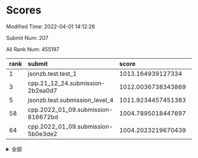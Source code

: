 # Scores

Modified Time: 2022-04-01 14:12:26

Submit Num: 207

All Rank Num: 455197

| rank |               submit               |       score        |       sigma        | pk_num |
| :--- | :--------------------------------- | :----------------- | :----------------- | :----- |
| 1    | jsonzb.test.test_1                 | 1013.164939127334  | 0.8067918083920289 | 8793   |
| 3    | cpp.21_12_24.submission-2b2ea0d7   | 1012.0036738343869 | 0.7764907840834403 | 8798   |
| 5    | jsonzb.test.submission_level_4     | 1011.9234457451383 | 0.799335643409766  | 8800   |
| 58   | cpp.2022_01_09.submission-816672bd | 1004.7895018447697 | 0.7274736884978227 | 8796   |
| 64   | cpp.2022_01_09.submission-5b0e3de2 | 1004.2023219670439 | 0.7171066374316035 | 8796   |


<details>
<summary>全部</summary>

| rank |                 submit                 |       score        |       sigma        | pk_num |
| :--- | :------------------------------------- | :----------------- | :----------------- | :----- |
| 1    | jsonzb.test.test_1                     | 1013.164939127334  | 0.8067918083920289 | 8793   |
| 2    | gobigger.level_3.submission_level_3_26 | 1012.0371555555125 | 0.8090686058332015 | 8795   |
| 3    | cpp.21_12_24.submission-2b2ea0d7       | 1012.0036738343869 | 0.7764907840834403 | 8798   |
| 4    | gobigger.level_3.submission_level_3_36 | 1011.9561028026887 | 0.7957953480087607 | 8795   |
| 5    | jsonzb.test.submission_level_4         | 1011.9234457451383 | 0.799335643409766  | 8800   |
| 6    | gobigger.level_3.submission_level_3_13 | 1011.539457565756  | 0.7725928319821906 | 8794   |
| 7    | gobigger.level_3.submission_level_3_16 | 1011.3851415102351 | 0.7823424518562984 | 8796   |
| 8    | gobigger.level_3.submission_level_3_11 | 1011.1669963833665 | 0.7909969309803924 | 8798   |
| 9    | gobigger.level_3.submission_level_3_47 | 1011.0732785153123 | 0.770571869155651  | 8795   |
| 10   | gobigger.level_3.submission_level_3_0  | 1011.0516571272522 | 0.7729611516324276 | 8798   |
| 11   | gobigger.level_3.submission_level_3_39 | 1010.9929631064111 | 0.7661433587050164 | 8799   |
| 12   | gobigger.level_3.submission_level_3_45 | 1010.9218106528978 | 0.7578743055248537 | 8793   |
| 13   | gobigger.level_3.submission_level_3_6  | 1010.8026603285447 | 0.7795832875901068 | 8799   |
| 14   | gobigger.level_3.submission_level_3_9  | 1010.7789582089481 | 0.7540093048562574 | 8798   |
| 15   | gobigger.level_3.submission_level_3_20 | 1010.7233605067987 | 0.751539486359802  | 8798   |
| 16   | gobigger.level_3.submission_level_3_19 | 1010.6760355499931 | 0.742536392539699  | 8798   |
| 17   | gobigger.level_3.submission_level_3_41 | 1010.6703829615045 | 0.7746794899198834 | 8799   |
| 18   | gobigger.level_3.submission_level_3_35 | 1010.6494872168727 | 0.7444468657395361 | 8794   |
| 19   | gobigger.level_3.submission_level_3_48 | 1010.6394335526401 | 0.7582734642960877 | 8794   |
| 20   | gobigger.level_3.submission_level_3_38 | 1010.5026807094072 | 0.7507964300396781 | 8799   |
| 21   | gobigger.level_3.submission_level_3_1  | 1010.4288026991244 | 0.8031155577211401 | 8797   |
| 22   | gobigger.level_3.submission_level_3_2  | 1010.4095345765727 | 0.7518102201567907 | 8796   |
| 23   | gobigger.level_3.submission_level_3_23 | 1010.2893828591092 | 0.766150356210142  | 8796   |
| 24   | gobigger.level_3.submission_level_3_31 | 1010.1985961808183 | 0.7636560708363413 | 8798   |
| 25   | gobigger.level_3.submission_level_3_22 | 1010.0739936466036 | 0.7538337104238674 | 8800   |
| 26   | gobigger.level_3.submission_level_3_7  | 1010.0614773633132 | 0.7544001199195812 | 8793   |
| 27   | gobigger.level_3.submission_level_3_12 | 1010.0388351135301 | 0.7621043925713278 | 8796   |
| 28   | gobigger.level_3.submission_level_3_8  | 1010.0265112621614 | 0.7473288260211478 | 8798   |
| 29   | gobigger.level_3.submission_level_3_43 | 1009.9985974517914 | 0.7729950342786706 | 8797   |
| 30   | gobigger.level_3.submission_level_3_40 | 1009.9707692804604 | 0.7425642241359353 | 8799   |
| 31   | gobigger.level_3.submission_level_3_32 | 1009.8264456088115 | 0.7487506030046606 | 8798   |
| 32   | gobigger.level_3.submission_level_3_5  | 1009.7213595117468 | 0.7742898214311237 | 8797   |
| 33   | gobigger.level_3.submission_level_3_37 | 1009.7201182206231 | 0.7667538987608367 | 8796   |
| 34   | gobigger.level_3.submission_level_3_30 | 1009.7087673734325 | 0.7629782389149007 | 8797   |
| 35   | gobigger.level_3.submission_level_3_29 | 1009.7026559401871 | 0.7560982444875886 | 8791   |
| 36   | gobigger.level_3.submission_level_3_27 | 1009.6609002907716 | 0.7510642154408305 | 8792   |
| 37   | gobigger.level_3.submission_level_3_25 | 1009.6411481662047 | 0.7570837957092861 | 8797   |
| 38   | gobigger.level_3.submission_level_3_28 | 1009.6303979085285 | 0.7635697061146807 | 8801   |
| 39   | gobigger.level_3.submission_level_3_4  | 1009.568519579716  | 0.741171670473552  | 8796   |
| 40   | gobigger.level_3.submission_level_3_10 | 1009.5470274818017 | 0.757353481121427  | 8798   |
| 41   | gobigger.level_3.submission_level_3_15 | 1009.51054103757   | 0.7381139826838775 | 8793   |
| 42   | gobigger.level_3.submission_level_3_14 | 1009.5095041094454 | 0.7472902217848848 | 8793   |
| 43   | gobigger.level_3.submission_level_3_46 | 1009.4937841076425 | 0.7429578063960943 | 8797   |
| 44   | gobigger.level_3.submission_level_3_21 | 1009.4886714713085 | 0.7371984745704597 | 8795   |
| 45   | gobigger.level_3.submission_level_3_49 | 1009.4699282426873 | 0.7329081997686696 | 8792   |
| 46   | gobigger.level_3.submission_level_3_18 | 1009.3974301525781 | 0.7521829818320944 | 8796   |
| 47   | gobigger.level_3.submission_level_3_24 | 1009.3801844542648 | 0.7341985505656164 | 8797   |
| 48   | gobigger.level_3.submission_level_3_44 | 1009.3771595243994 | 0.7533993553154085 | 8798   |
| 49   | gobigger.level_3.submission_level_3_17 | 1009.372068010949  | 0.74486954764181   | 8794   |
| 50   | gobigger.level_3.submission_level_3_3  | 1009.3713181365604 | 0.7487367710008423 | 8795   |
| 51   | gobigger.level_3.submission_level_3_34 | 1008.3985465304794 | 0.7278397569566476 | 8798   |
| 52   | gobigger.level_3.submission_level_3_33 | 1008.3436998980332 | 0.7488446780333952 | 8794   |
| 53   | gobigger.level_3.submission_level_3_42 | 1007.5530255384982 | 0.7560508462212183 | 8798   |
| 54   | gobigger.level_1.submission_level_1_38 | 1005.3089825232463 | 0.7327740256013564 | 8793   |
| 55   | gobigger.level_1.submission_level_1_34 | 1004.9773683622191 | 0.7178704964881789 | 8797   |
| 56   | gobigger.level_1.submission_level_1_32 | 1004.8196894124792 | 0.7227535761057139 | 8794   |
| 57   | gobigger.level_1.submission_level_1_0  | 1004.791026903209  | 0.717475572128082  | 8796   |
| 58   | cpp.2022_01_09.submission-816672bd     | 1004.7895018447697 | 0.7274736884978227 | 8796   |
| 59   | gobigger.level_1.submission_level_1_35 | 1004.5111160981158 | 0.7135289265654405 | 8799   |
| 60   | gobigger.level_1.submission_level_1_1  | 1004.3739101520724 | 0.723216166434766  | 8799   |
| 61   | gobigger.level_1.submission_level_1_47 | 1004.3733455294267 | 0.7379843111951842 | 8799   |
| 62   | gobigger.level_1.submission_level_1_36 | 1004.3356563464616 | 0.7124863654939798 | 8795   |
| 63   | gobigger.level_1.submission_level_1_2  | 1004.2055015813205 | 0.7184421324170478 | 8799   |
| 64   | cpp.2022_01_09.submission-5b0e3de2     | 1004.2023219670439 | 0.7171066374316035 | 8796   |
| 65   | gobigger.level_1.submission_level_1_7  | 1004.189539440156  | 0.7116629837164951 | 8796   |
| 66   | gobigger.level_1.submission_level_1_42 | 1004.0877688789864 | 0.713571321070409  | 8801   |
| 67   | gobigger.level_1.submission_level_1_26 | 1004.0697346988585 | 0.7152732600812738 | 8798   |
| 68   | gobigger.level_1.submission_level_1_28 | 1004.0425133038378 | 0.7209090500121961 | 8792   |
| 69   | gobigger.level_1.submission_level_1_8  | 1004.036292517527  | 0.7230024860567085 | 8797   |
| 70   | gobigger.level_1.submission_level_1_41 | 1003.9985948581159 | 0.7125967656520682 | 8791   |
| 71   | gobigger.level_1.submission_level_1_29 | 1003.7506553681326 | 0.7118694293833829 | 8802   |
| 72   | gobigger.level_1.submission_level_1_46 | 1003.746392175421  | 0.7077584266184296 | 8795   |
| 73   | gobigger.level_1.submission_level_1_49 | 1003.6604302734837 | 0.7243964099322434 | 8793   |
| 74   | gobigger.level_1.submission_level_1_13 | 1003.6395627647122 | 0.7114423446390692 | 8794   |
| 75   | gobigger.level_1.submission_level_1_9  | 1003.6184167370607 | 0.7102629838076672 | 8792   |
| 76   | gobigger.level_1.submission_level_1_24 | 1003.5970325307812 | 0.7268416073797866 | 8802   |
| 77   | gobigger.level_1.submission_level_1_37 | 1003.5670798723626 | 0.7346434745893364 | 8793   |
| 78   | gobigger.level_1.submission_level_1_43 | 1003.5384266470412 | 0.7205756499799366 | 8798   |
| 79   | gobigger.level_1.submission_level_1_21 | 1003.5371204740325 | 0.7256614597838785 | 8800   |
| 80   | gobigger.level_1.submission_level_1_20 | 1003.5338485062176 | 0.7068266533701375 | 8796   |
| 81   | gobigger.level_1.submission_level_1_30 | 1003.5101097126561 | 0.7116196610738409 | 8799   |
| 82   | gobigger.level_1.submission_level_1_27 | 1003.3314470083532 | 0.7158642771663822 | 8793   |
| 83   | gobigger.level_1.submission_level_1_17 | 1003.2860686955825 | 0.722064347811393  | 8795   |
| 84   | gobigger.level_1.submission_level_1_48 | 1003.2457857419973 | 0.7038402571530686 | 8796   |
| 85   | gobigger.level_1.submission_level_1_15 | 1003.2157491673075 | 0.7006327732282    | 8795   |
| 86   | gobigger.level_1.submission_level_1_22 | 1003.1533692816535 | 0.7249215949346695 | 8794   |
| 87   | gobigger.level_1.submission_level_1_44 | 1003.1400266779476 | 0.7184154840188218 | 8795   |
| 88   | gobigger.level_1.submission_level_1_31 | 1003.1001429100821 | 0.7183138636575046 | 8793   |
| 89   | gobigger.level_1.submission_level_1_40 | 1003.0637775244074 | 0.7181693158476203 | 8801   |
| 90   | gobigger.level_1.submission_level_1_25 | 1003.0456125192685 | 0.7275418118390877 | 8796   |
| 91   | gobigger.level_1.submission_level_1_33 | 1002.9670660917668 | 0.721770718661727  | 8799   |
| 92   | gobigger.level_1.submission_level_1_14 | 1002.9120078687072 | 0.7122340285723662 | 8790   |
| 93   | gobigger.level_1.submission_level_1_16 | 1002.8987315808749 | 0.7089186795999207 | 8793   |
| 94   | gobigger.level_1.submission_level_1_5  | 1002.8229914556592 | 0.7202929016561378 | 8797   |
| 95   | gobigger.level_1.submission_level_1_23 | 1002.7491198793571 | 0.7064433141867227 | 8797   |
| 96   | gobigger.level_1.submission_level_1_3  | 1002.66275465688   | 0.7126456351979261 | 8796   |
| 97   | gobigger.level_1.submission_level_1_18 | 1002.5924517356334 | 0.7175120083694879 | 8798   |
| 98   | gobigger.level_1.submission_level_1_10 | 1002.5030077864517 | 0.7098892532027214 | 8799   |
| 99   | gobigger.level_1.submission_level_1_4  | 1002.4747894288396 | 0.7159862357287189 | 8793   |
| 100  | gobigger.level_1.submission_level_1_45 | 1002.4318816213614 | 0.7097875426497146 | 8801   |
| 101  | gobigger.level_1.submission_level_1_12 | 1002.1590276251877 | 0.712211148683057  | 8801   |
| 102  | gobigger.level_1.submission_level_1_6  | 1002.1546969446    | 0.7179918655617864 | 8793   |
| 103  | gobigger.level_1.submission_level_1_19 | 1001.9560444126944 | 0.7152371030827979 | 8796   |
| 104  | gobigger.level_1.submission_level_1_11 | 1001.8017260625915 | 0.7157508005986509 | 8795   |
| 105  | gobigger.level_1.submission_level_1_39 | 1001.7044982210398 | 0.716428328828143  | 8791   |
| 106  | gobigger.random.submission_random_35   | 997.1130722100124  | 0.6991641159564436 | 8799   |
| 107  | gobigger.random.submission_random_22   | 997.0598067137452  | 0.7026865867850446 | 8794   |
| 108  | gobigger.random.submission_random_7    | 996.9126437111402  | 0.710490393995426  | 8794   |
| 109  | gobigger.random.submission_random_47   | 996.8892640186953  | 0.7055063904722564 | 8802   |
| 110  | gobigger.random.submission_random_19   | 996.8163303202481  | 0.7131683230003025 | 8797   |
| 111  | gobigger.random.submission_random_25   | 996.8086787037623  | 0.7258324322907052 | 8799   |
| 112  | gobigger.random.submission_random_27   | 996.7220788835767  | 0.7110540539963871 | 8792   |
| 113  | gobigger.random.submission_random_31   | 996.6642352151231  | 0.711052148710348  | 8801   |
| 114  | gobigger.random.submission_random_32   | 996.618893910753   | 0.7171751952212875 | 8791   |
| 115  | gobigger.random.submission_random_13   | 996.5936275623827  | 0.7150783491117053 | 8792   |
| 116  | gobigger.random.submission_random_6    | 996.5709033087956  | 0.707628248379165  | 8795   |
| 117  | gobigger.random.submission_random_48   | 996.3408557950382  | 0.7168789408595816 | 8799   |
| 118  | gobigger.random.submission_random_0    | 996.3079334507997  | 0.7167461401546203 | 8798   |
| 119  | gobigger.random.submission_random_1    | 996.2764098995546  | 0.7060545456850996 | 8799   |
| 120  | gobigger.random.submission_random_39   | 996.2632816631038  | 0.7146289069385628 | 8798   |
| 121  | gobigger.random.submission_random_46   | 996.2437279603365  | 0.7109410421880388 | 8795   |
| 122  | gobigger.random.submission_random_38   | 996.2233984135516  | 0.7100189943002818 | 8795   |
| 123  | gobigger.random.submission_random_36   | 996.2224180540012  | 0.7047163292536486 | 8793   |
| 124  | gobigger.random.submission_random_40   | 996.1338922631204  | 0.7251844619210575 | 8796   |
| 125  | gobigger.random.submission_random_5    | 996.0565854514667  | 0.7224880090588786 | 8798   |
| 126  | gobigger.random.submission_random_49   | 996.0538913558632  | 0.693568245207863  | 8796   |
| 127  | gobigger.random.submission_random_29   | 996.0083559477839  | 0.7134046938966366 | 8799   |
| 128  | gobigger.random.submission_random_26   | 995.9978475301483  | 0.688781808851654  | 8793   |
| 129  | gobigger.random.submission_random_16   | 995.9529369727674  | 0.7212851655300079 | 8797   |
| 130  | gobigger.random.submission_random_9    | 995.9433697734045  | 0.714369457461191  | 8795   |
| 131  | gobigger.random.submission_random_30   | 995.937531186748   | 0.7151406064375326 | 8797   |
| 132  | gobigger.random.submission_random_21   | 995.8879813711696  | 0.7096735307630426 | 8798   |
| 133  | gobigger.random.submission_random_18   | 995.8803427964746  | 0.7056853406190693 | 8791   |
| 134  | gobigger.random.submission_random_4    | 995.845947423868   | 0.6952288489847276 | 8795   |
| 135  | gobigger.random.submission_random_10   | 995.8189326035977  | 0.7347877720146857 | 8797   |
| 136  | gobigger.random.submission_random_15   | 995.7873593792104  | 0.7031563113270732 | 8792   |
| 137  | gobigger.random.submission_random_45   | 995.756710119882   | 0.724119911701269  | 8796   |
| 138  | gobigger.random.submission_random_43   | 995.7527287890437  | 0.7129239262094952 | 8793   |
| 139  | gobigger.random.submission_random_17   | 995.7469748832615  | 0.7184436766822013 | 8791   |
| 140  | gobigger.random.submission_random_34   | 995.7087026891442  | 0.7140115947210448 | 8798   |
| 141  | gobigger.random.submission_random_11   | 995.674553675572   | 0.7024177067181289 | 8802   |
| 142  | gobigger.random.submission_random_42   | 995.6358466070527  | 0.7162668747053171 | 8791   |
| 143  | gobigger.random.submission_random_37   | 995.6148086453652  | 0.6989045195439804 | 8792   |
| 144  | gobigger.random.submission_random_20   | 995.6114580796077  | 0.7190819479575642 | 8794   |
| 145  | gobigger.random.submission_random_23   | 995.5917341793394  | 0.7140299265656619 | 8800   |
| 146  | gobigger.random.submission_random_8    | 995.555739853454   | 0.7243616496729635 | 8796   |
| 147  | gobigger.random.submission_random_44   | 995.4626111978787  | 0.6999144538013741 | 8794   |
| 148  | gobigger.random.submission_random_28   | 995.3870439838728  | 0.7137802580907311 | 8797   |
| 149  | gobigger.random.submission_random_2    | 995.3273144539016  | 0.7126052176871654 | 8796   |
| 150  | gobigger.random.submission_random_12   | 995.2808512044114  | 0.7073521839063369 | 8794   |
| 151  | gobigger.random.submission_random_3    | 995.2532316858448  | 0.7208593667472555 | 8792   |
| 152  | gobigger.random.submission_random_33   | 995.2246355233087  | 0.705856585458635  | 8796   |
| 153  | gobigger.random.submission_random_41   | 995.0536398350848  | 0.7101418811090802 | 8797   |
| 154  | gobigger.random.submission_random_14   | 994.8213413507967  | 0.7062175051663002 | 8797   |
| 155  | gobigger.random.submission_random_24   | 994.7331512417782  | 0.7122961456497733 | 8793   |
| 156  | gobigger.level_2.submission_level_2_39 | 993.9349380315202  | 0.7265664022079185 | 8788   |
| 157  | gobigger.level_2.submission_level_2_48 | 993.7898816407696  | 0.7314917246802883 | 8796   |
| 158  | gobigger.level_2.submission_level_2_6  | 993.4363791845177  | 0.7340036667895894 | 8793   |
| 159  | gobigger.level_2.submission_level_2_44 | 993.3635464098421  | 0.7355057974450756 | 8800   |
| 160  | gobigger.level_2.submission_level_2_31 | 993.0879226961822  | 0.7215730382029055 | 8796   |
| 161  | gobigger.level_2.submission_level_2_3  | 993.0776519124893  | 0.7429987884623821 | 8800   |
| 162  | gobigger.level_2.submission_level_2_14 | 992.9868082555616  | 0.7422318012935033 | 8799   |
| 163  | gobigger.level_2.submission_level_2_35 | 992.9730946783243  | 0.7410905661043281 | 8797   |
| 164  | gobigger.level_2.submission_level_2_7  | 992.9081463165093  | 0.7292085793014764 | 8798   |
| 165  | gobigger.level_2.submission_level_2_2  | 992.7572527437579  | 0.7158143798808101 | 8798   |
| 166  | gobigger.level_2.submission_level_2_47 | 992.7359724934852  | 0.7388068060376035 | 8795   |
| 167  | gobigger.level_2.submission_level_2_40 | 992.7184077807885  | 0.7228311433539693 | 8797   |
| 168  | gobigger.level_2.submission_level_2_24 | 992.6852462354101  | 0.752886998379895  | 8797   |
| 169  | gobigger.level_2.submission_level_2_21 | 992.5547782492197  | 0.7312388643835809 | 8795   |
| 170  | gobigger.level_2.submission_level_2_20 | 992.5473703193938  | 0.7294498557672666 | 8788   |
| 171  | gobigger.level_2.submission_level_2_36 | 992.4059714628589  | 0.7272445743340965 | 8793   |
| 172  | gobigger.level_2.submission_level_2_41 | 992.3120407387582  | 0.7430617369298916 | 8796   |
| 173  | gobigger.level_2.submission_level_2_27 | 992.2147285768452  | 0.7352877197855923 | 8799   |
| 174  | gobigger.level_2.submission_level_2_42 | 992.188644741184   | 0.7318602985268677 | 8798   |
| 175  | gobigger.level_2.submission_level_2_43 | 992.1714713748755  | 0.7467642141468807 | 8796   |
| 176  | gobigger.level_2.submission_level_2_10 | 992.1574029812663  | 0.7461291197840313 | 8796   |
| 177  | gobigger.level_2.submission_level_2_46 | 992.1251960778899  | 0.7516275446599062 | 8796   |
| 178  | gobigger.level_2.submission_level_2_22 | 992.1141287295352  | 0.7424652777642714 | 8796   |
| 179  | gobigger.level_2.submission_level_2_29 | 992.1080423377614  | 0.7604814232328437 | 8794   |
| 180  | gobigger.level_2.submission_level_2_23 | 992.0308847806949  | 0.742033318168424  | 8797   |
| 181  | gobigger.level_2.submission_level_2_16 | 992.0068787741812  | 0.7437790416346589 | 8800   |
| 182  | gobigger.level_2.submission_level_2_33 | 991.9030100991457  | 0.7627784830174643 | 8798   |
| 183  | gobigger.level_2.submission_level_2_34 | 991.8374247708801  | 0.7468423637553341 | 8794   |
| 184  | gobigger.level_2.submission_level_2_30 | 991.8147470505662  | 0.7457357672341967 | 8800   |
| 185  | gobigger.level_2.submission_level_2_18 | 991.7081586037657  | 0.7370797254501389 | 8804   |
| 186  | gobigger.level_2.submission_level_2_13 | 991.698875412575   | 0.7466153652144178 | 8798   |
| 187  | gobigger.level_2.submission_level_2_32 | 991.6886227811128  | 0.7649242323383848 | 8793   |
| 188  | gobigger.level_2.submission_level_2_26 | 991.6787169169634  | 0.7567608577754915 | 8797   |
| 189  | gobigger.level_2.submission_level_2_45 | 991.5798531783154  | 0.7509726291167397 | 8795   |
| 190  | gobigger.level_2.submission_level_2_38 | 991.5573969114823  | 0.7243979644370763 | 8798   |
| 191  | gobigger.level_2.submission_level_2_19 | 991.5549999814616  | 0.7536958492902512 | 8796   |
| 192  | gobigger.level_2.submission_level_2_8  | 991.534555700124   | 0.743990651719965  | 8795   |
| 193  | gobigger.level_2.submission_level_2_37 | 991.4781708935369  | 0.7597171696725553 | 8798   |
| 194  | gobigger.level_2.submission_level_2_25 | 991.4149615252636  | 0.7550417952520995 | 8789   |
| 195  | gobigger.level_2.submission_level_2_5  | 991.4076386414038  | 0.740784057856307  | 8795   |
| 196  | gobigger.level_2.submission_level_2_11 | 991.3152128606895  | 0.7455045299067319 | 8797   |
| 197  | gobigger.level_2.submission_level_2_17 | 991.2303858798398  | 0.7409713051939149 | 8797   |
| 198  | gobigger.level_2.submission_level_2_4  | 991.1711555766547  | 0.7578839533888523 | 8797   |
| 199  | gobigger.level_2.submission_level_2_15 | 991.040893662789   | 0.7633503044317678 | 8794   |
| 200  | gobigger.level_2.submission_level_2_12 | 990.8847711191289  | 0.7695161565059428 | 8794   |
| 201  | gobigger.level_2.submission_level_2_9  | 990.8005643879428  | 0.7450043711179923 | 8802   |
| 202  | gobigger.level_2.submission_level_2_1  | 990.7623331226475  | 0.7622121843136094 | 8792   |
| 203  | gobigger.level_2.submission_level_2_28 | 990.2699360746554  | 0.7598321789012713 | 8792   |
| 204  | gobigger.level_2.submission_level_2_0  | 990.1818791451868  | 0.7728193325897049 | 8795   |
| 205  | gobigger.level_2.submission_level_2_49 | 989.3631666417613  | 0.7751441944304588 | 8794   |
| 206  | gobigger.none.submission_none_0        | 976.3880106453066  | 1.4000749721153045 | 8798   |
| 207  | gobigger.none.submission_none_1        | 974.7614469455813  | 1.6617530924733739 | 8800   |

</details>